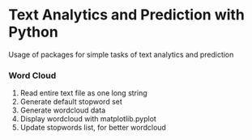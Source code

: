 # Text Analytics and Prediction with Python
Usage of packages for simple tasks of text analytics and prediction

### Word Cloud
1. Read entire text file as one long string
2. Generate default stopword set
3. Generate wordcloud data
4. Display wordcloud with matplotlib.pyplot
5. Update stopwords list, for better wordcloud
